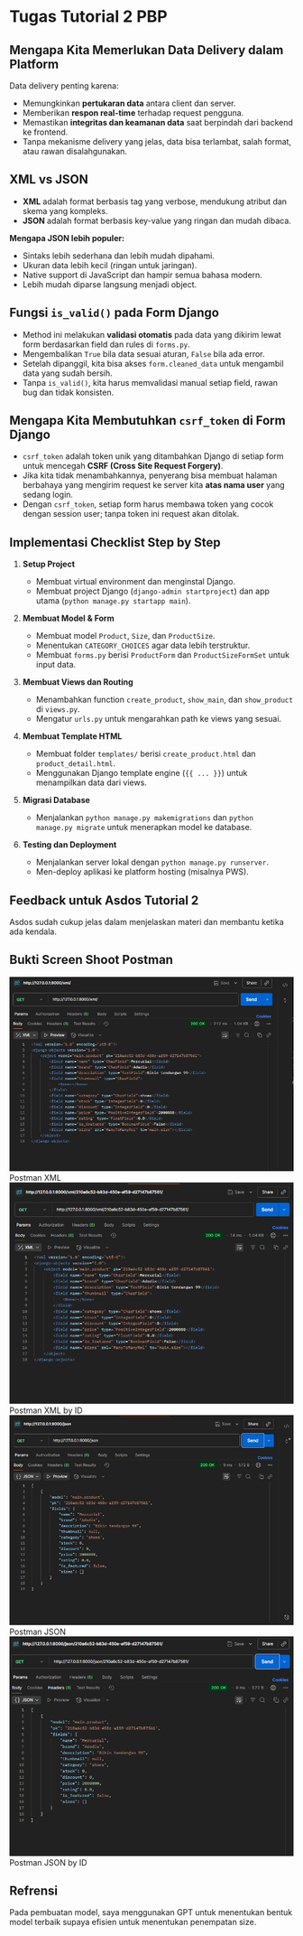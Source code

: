 # Tugas Tutorial 2 PBP

## Mengapa Kita Memerlukan Data Delivery dalam Platform
Data delivery penting karena:
- Memungkinkan **pertukaran data** antara client dan server.
- Memberikan **respon real-time** terhadap request pengguna.
- Memastikan **integritas dan keamanan data** saat berpindah dari backend ke frontend.
- Tanpa mekanisme delivery yang jelas, data bisa terlambat, salah format, atau rawan disalahgunakan.

## XML vs JSON
- **XML** adalah format berbasis tag yang verbose, mendukung atribut dan skema yang kompleks.  
- **JSON** adalah format berbasis key-value yang ringan dan mudah dibaca.  

**Mengapa JSON lebih populer:**
- Sintaks lebih sederhana dan lebih mudah dipahami.
- Ukuran data lebih kecil (ringan untuk jaringan).
- Native support di JavaScript dan hampir semua bahasa modern.
- Lebih mudah diparse langsung menjadi object.

## Fungsi `is_valid()` pada Form Django
- Method ini melakukan **validasi otomatis** pada data yang dikirim lewat form berdasarkan field dan rules di `forms.py`.
- Mengembalikan `True` bila data sesuai aturan, `False` bila ada error.
- Setelah dipanggil, kita bisa akses `form.cleaned_data` untuk mengambil data yang sudah bersih.
- Tanpa `is_valid()`, kita harus memvalidasi manual setiap field, rawan bug dan tidak konsisten.

## Mengapa Kita Membutuhkan `csrf_token` di Form Django
- `csrf_token` adalah token unik yang ditambahkan Django di setiap form untuk mencegah **CSRF (Cross Site Request Forgery)**.
- Jika kita tidak menambahkannya, penyerang bisa membuat halaman berbahaya yang mengirim request ke server kita **atas nama user** yang sedang login.
- Dengan `csrf_token`, setiap form harus membawa token yang cocok dengan session user; tanpa token ini request akan ditolak.

## Implementasi Checklist Step by Step
1. **Setup Project**  
   - Membuat virtual environment dan menginstal Django.  
   - Membuat project Django (`django-admin startproject`) dan app utama (`python manage.py startapp main`).  

2. **Membuat Model & Form**  
   - Membuat model `Product`, `Size`, dan `ProductSize`.  
   - Menentukan `CATEGORY_CHOICES` agar data lebih terstruktur.  
   - Membuat `forms.py` berisi `ProductForm` dan `ProductSizeFormSet` untuk input data.  

3. **Membuat Views dan Routing**  
   - Menambahkan function `create_product`, `show_main`, dan `show_product` di `views.py`.  
   - Mengatur `urls.py` untuk mengarahkan path ke views yang sesuai.  

4. **Membuat Template HTML**  
   - Membuat folder `templates/` berisi `create_product.html` dan `product_detail.html`.  
   - Menggunakan Django template engine (`{{ ... }}`) untuk menampilkan data dari views.  

5. **Migrasi Database**  
   - Menjalankan `python manage.py makemigrations` dan `python manage.py migrate` untuk menerapkan model ke database.  

6. **Testing dan Deployment**  
   - Menjalankan server lokal dengan `python manage.py runserver`.  
   - Men-deploy aplikasi ke platform hosting (misalnya PWS).  

## Feedback untuk Asdos Tutorial 2
Asdos sudah cukup jelas dalam menjelaskan materi dan membantu ketika ada kendala.  

##  Bukti Screen Shoot Postman
![Postman XML](xml.jpg)
Postman XML
![Postman XML by ID](xml_id.png)
Postman XML by ID
![Postman JSON](json.jpg)
Postman JSON
![Postman JSON by ID](json_id.png)
Postman JSON by ID

## Refrensi 
Pada pembuatan model, saya menggunakan GPT untuk menentukan bentuk model terbaik supaya efisien untuk menentukan penempatan size.
